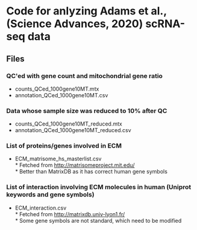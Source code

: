 # Code for anlyzing Adams et al., (Science Advances, 2020) scRNA-seq data

## Files
### QC'ed with gene count and mitochondrial gene ratio
* counts_QCed_1000gene10MT.mtx
* annotation_QCed_1000gene10MT.csv
### Data whose sample size was reduced to 10% after QC
* counts_QCed_1000gene10MT_reduced.mtx
* annotation_QCed_1000gene10MT_reduced.csv
### List of proteins/genes involved in ECM
* ECM_matrisome_hs_masterlist.csv
<br />\* Fetched from http://matrisomeproject.mit.edu/
<br />\* Better than MatrixDB as it has correct human gene symbols
### List of interaction involving ECM molecules in human (Uniprot keywords and gene symbols)
* ECM_interaction.csv
<br />\* Fetched from http://matrixdb.univ-lyon1.fr/
<br />\* Some gene symbols are not standard, which need to be modified
